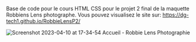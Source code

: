 Base de code pour le cours HTML CSS pour le projet 2 final de la maquette Robbiens Lens photographe.
Vous pouvez visualisez le site sur: https://dg-tech1.github.io/RobbieLensP2/  


![Screenshot 2023-04-10 at 17-34-54 Accueil - Robbie Lens Photographie](https://user-images.githubusercontent.com/130319167/230934532-7aa3909d-55ff-4cff-94a3-305f1ec405b6.png)
